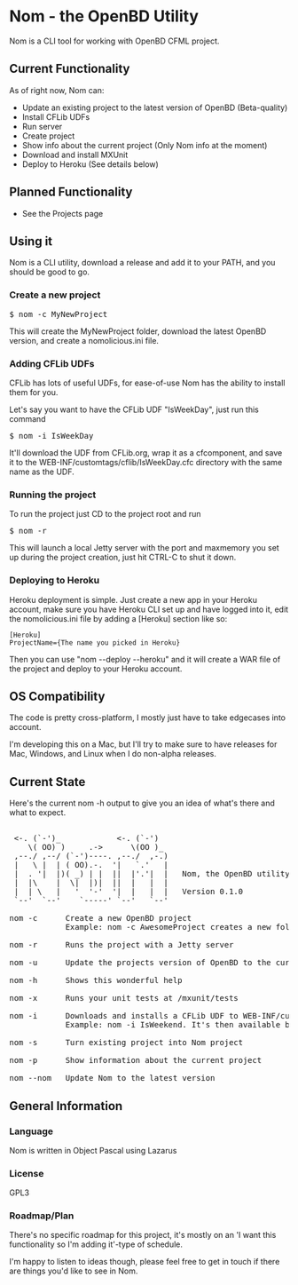 # Nom - the OpenBD Utility
Nom is a CLI tool for working with OpenBD CFML project.

## Current Functionality
As of right now, Nom can:
* Update an existing project to the latest version of OpenBD (Beta-quality)
* Install CFLib UDFs
* Run server
* Create project
* Show info about the current project (Only Nom info at the moment)
* Download and install MXUnit
* Deploy to Heroku (See details below)

## Planned Functionality
* See the Projects page

## Using it
Nom is a CLI utility, download a release and add it to your PATH, and you should be good to go.

### Create a new project
<pre>$ nom -c MyNewProject</pre>
This will create the MyNewProject folder, download the latest OpenBD version, and create a nomolicious.ini file.

### Adding CFLib UDFs
CFLib has lots of useful UDFs, for ease-of-use Nom has the ability to install them for you.

Let's say you want to have the CFLib UDF "IsWeekDay", just run this command
<pre>$ nom -i IsWeekDay</pre>
It'll download the UDF from CFLib.org, wrap it as a cfcomponent, and save it to the WEB-INF/customtags/cflib/IsWeekDay.cfc directory with the same name as the UDF.

### Running the project
To run the project just CD to the project root and run
<pre>$ nom -r</pre>
This will launch a local Jetty server with the port and maxmemory you set up during the project creation, just hit CTRL-C to shut it down.

### Deploying to Heroku
Heroku deployment is simple.
Just create a new app in your Heroku account, make sure you have Heroku CLI set up and have logged into it, edit the nomolicious.ini file by adding a [Heroku] section like so: 

```
[Heroku]
ProjectName={The name you picked in Heroku}
```
Then you can use "nom --deploy --heroku" and it will create a WAR file of the project and deploy to your Heroku account.


## OS Compatibility
The code is pretty cross-platform, I mostly just have to take edgecases into account.

I'm developing this on a Mac, but I'll try to make sure to have releases for Mac, Windows, and Linux when I do non-alpha releases.

## Current State
Here's the current nom -h output to give you an idea of what's there and what to expect.

<pre>

 <-. (`-')_            <-. (`-')  
    \( OO) )     .->      \(OO )_ 
 ,--./ ,--/ (`-')----. ,--./  ,-.)
 |   \ |  | ( OO).-.  '|   `.'   |
 |  . '|  |)( _) | |  ||  |'.'|  |   Nom, the OpenBD utility
 |  |\    |  \|  |)|  ||  |   |  |
 |  | \   |   '  '-'  '|  |   |  |   Version 0.1.0
 `--'  `--'    `-----' `--'   `--'
 
nom -c      Create a new OpenBD project
            Example: nom -c AwesomeProject creates a new folder AwesomeProject and installs the latest OpenBD version
 
nom -r      Runs the project with a Jetty server
 
nom -u      Update the projects version of OpenBD to the current Nightly
 
nom -h      Shows this wonderful help
 
nom -x      Runs your unit tests at /mxunit/tests
 
nom -i      Downloads and installs a CFLib UDF to WEB-INF/customtags/cflib/
            Example: nom -i IsWeekend. It's then available by calling IsWeekend() from CFML
 
nom -s      Turn existing project into Nom project
 
nom -p      Show information about the current project
 
nom --nom   Update Nom to the latest version
</pre>

## General Information

### Language
Nom is written in Object Pascal using Lazarus

### License
GPL3

### Roadmap/Plan
There's no specific roadmap for this project, it's mostly on an 'I want this functionality so I'm adding it'-type of schedule.

I'm happy to listen to ideas though, please feel free to get in touch if there are things you'd like to see in Nom.
